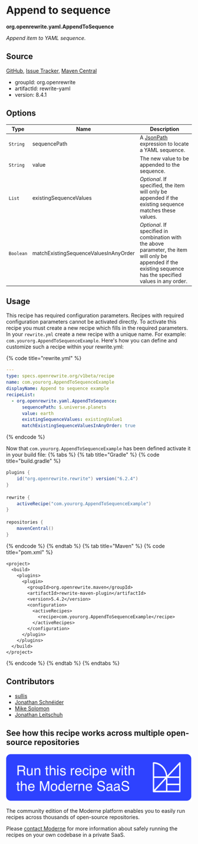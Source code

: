 # Append to sequence

**org.openrewrite.yaml.AppendToSequence**

_Append item to YAML sequence._

## Source

[GitHub](https://github.com/openrewrite/rewrite/blob/main/rewrite-yaml/src/main/java/org/openrewrite/yaml/AppendToSequence.java), [Issue Tracker](https://github.com/openrewrite/rewrite/issues), [Maven Central](https://central.sonatype.com/artifact/org.openrewrite/rewrite-yaml/8.4.1/jar)

* groupId: org.openrewrite
* artifactId: rewrite-yaml
* version: 8.4.1

## Options

| Type | Name | Description |
| -- | -- | -- |
| `String` | sequencePath | A [JsonPath](https://github.com/json-path/JsonPath) expression to locate a YAML sequence. |
| `String` | value | The new value to be appended to the sequence. |
| `List` | existingSequenceValues | *Optional*. If specified, the item will only be appended if the existing sequence matches these values. |
| `Boolean` | matchExistingSequenceValuesInAnyOrder | *Optional*. If specified in combination with the above parameter, the item will only be appended if the existing sequence has the specified values in any order. |


## Usage

This recipe has required configuration parameters. Recipes with required configuration parameters cannot be activated directly. To activate this recipe you must create a new recipe which fills in the required parameters. In your `rewrite.yml` create a new recipe with a unique name. For example: `com.yourorg.AppendToSequenceExample`.
Here's how you can define and customize such a recipe within your rewrite.yml:

{% code title="rewrite.yml" %}
```yaml
---
type: specs.openrewrite.org/v1beta/recipe
name: com.yourorg.AppendToSequenceExample
displayName: Append to sequence example
recipeList:
  - org.openrewrite.yaml.AppendToSequence:
      sequencePath: $.universe.planets
      value: earth
      existingSequenceValues: existingValue1
      matchExistingSequenceValuesInAnyOrder: true
```
{% endcode %}

Now that `com.yourorg.AppendToSequenceExample` has been defined activate it in your build file:
{% tabs %}
{% tab title="Gradle" %}
{% code title="build.gradle" %}
```groovy
plugins {
    id("org.openrewrite.rewrite") version("6.2.4")
}

rewrite {
    activeRecipe("com.yourorg.AppendToSequenceExample")
}

repositories {
    mavenCentral()
}
```
{% endcode %}
{% endtab %}
{% tab title="Maven" %}
{% code title="pom.xml" %}
```markup
<project>
  <build>
    <plugins>
      <plugin>
        <groupId>org.openrewrite.maven</groupId>
        <artifactId>rewrite-maven-plugin</artifactId>
        <version>5.4.2</version>
        <configuration>
          <activeRecipes>
            <recipe>com.yourorg.AppendToSequenceExample</recipe>
          </activeRecipes>
        </configuration>
      </plugin>
    </plugins>
  </build>
</project>
```
{% endcode %}
{% endtab %}
{% endtabs %}

## Contributors
* [sullis](mailto:github@seansullivan.com)
* [Jonathan Schnéider](mailto:jkschneider@gmail.com)
* [Mike Solomon](mailto:mike@moderne.io)
* [Jonathan Leitschuh](mailto:jonathan.leitschuh@gmail.com)


## See how this recipe works across multiple open-source repositories

[![Moderne Link Image](/.gitbook/assets/ModerneRecipeButton.png)](https://app.moderne.io/recipes/org.openrewrite.yaml.AppendToSequence)

The community edition of the Moderne platform enables you to easily run recipes across thousands of open-source repositories.

Please [contact Moderne](https://moderne.io/product) for more information about safely running the recipes on your own codebase in a private SaaS.
